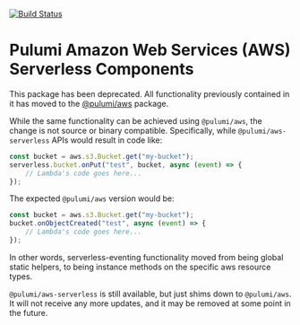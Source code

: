 [![Build Status](https://travis-ci.com/pulumi/pulumi-aws-serverless.svg?token=eHg7Zp5zdDDJfTjY8ejq&branch=master)](https://travis-ci.com/pulumi/pulumi-aws-serverless)

# Pulumi Amazon Web Services (AWS) Serverless Components

This package has been deprecated.  All functionality previously contained in it has moved to the [@pulumi/aws](https://github.com/pulumi/pulumi-aws) package. 

While the same functionality can be achieved using `@pulumi/aws`, the change is not source or binary compatible.  Specifically, while `@pulumi/aws-serverless` APIs would result in code like:

```ts
const bucket = aws.s3.Bucket.get("my-bucket");
serverless.bucket.onPut("test", bucket, async (event) => {
    // Lambda's code goes here...
});
```

The expected `@pulumi/aws` version would be:

```typescript
const bucket = aws.s3.Bucket.get("my-bucket");
bucket.onObjectCreated("test", async (event) => {
    // Lambda's code goes here...
});
```

In other words, serverless-eventing functionality moved from being global static helpers, to being instance methods on the specific aws resource types.

`@pulumi/aws-serverless` is still available, but just shims down to `@pulumi/aws`.  It will not receive any more updates, and it may be removed at some point in the future.
